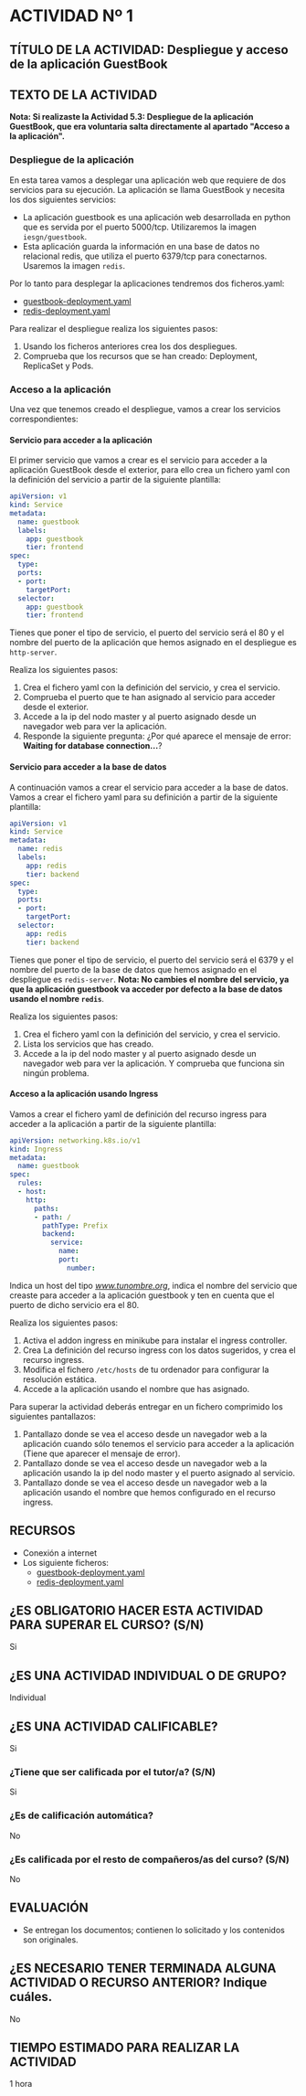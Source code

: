 # ACTIVIDAD Nº 1

## TÍTULO DE LA ACTIVIDAD: Despliegue y acceso de la aplicación GuestBook

## TEXTO DE LA ACTIVIDAD

**Nota: Si realizaste la Actividad 5.3: Despliegue de la aplicación GuestBook, que era voluntaria salta directamente al apartado "Acceso a la aplicación".**

### Despliegue de la aplicación

En esta tarea vamos a desplegar una aplicación web que requiere de dos servicios para su ejecución. La aplicación se llama GuestBook y necesita los dos siguientes servicios:

* La aplicación guestbook es una aplicación web desarrollada en python que es servida por el puerto 5000/tcp. Utilizaremos la imagen `iesgn/guestbook`.
* Esta aplicación guarda la información en una base de datos no relacional redis, que utiliza el puerto 6379/tcp para conectarnos. Usaremos la imagen `redis`.

Por lo tanto para desplegar la aplicaciones tendremos dos ficheros.yaml:

* [guestbook-deployment.yaml](files/guestbook/guestbook-deployment.yaml)
* [redis-deployment.yaml](files/guestbook/redis-deployment.yaml)

Para realizar el despliegue realiza los siguientes pasos:

1. Usando los ficheros anteriores crea los dos despliegues.
2. Comprueba que los recursos que se han creado: Deployment, ReplicaSet y Pods.

### Acceso a la aplicación

Una vez que tenemos creado el despliegue, vamos a crear los servicios correspondientes:

#### Servicio para acceder a la aplicación

El primer servicio que vamos a crear es el servicio para acceder a la aplicación GuestBook desde el exterior, para ello crea un fichero yaml con la definición del servicio a partir de la siguiente plantilla:

```yaml
apiVersion: v1
kind: Service
metadata:
  name: guestbook
  labels:
    app: guestbook
    tier: frontend
spec:
  type: 
  ports:
  - port: 
    targetPort: 
  selector:
    app: guestbook
    tier: frontend
```

Tienes que poner el tipo de servicio, el puerto del servicio será el 80 y el nombre del puerto de la aplicación que hemos asignado en el despliegue es `http-server`.

Realiza los siguientes pasos:

1. Crea el fichero yaml con la definición del servicio, y crea el servicio.
2. Comprueba el puerto que te han asignado al servicio para acceder desde el exterior.
3. Accede a la ip del nodo master y al puerto asignado desde un navegador web para ver la aplicación.
4. Responde la siguiente pregunta: ¿Por qué aparece el mensaje de error: **Waiting for database connection...**?

#### Servicio para acceder a la base de datos

A continuación vamos a crear el servicio para acceder a la base de datos. Vamos a crear el fichero yaml para su definición a partir de la siguiente plantilla:

```yaml
apiVersion: v1
kind: Service
metadata:
  name: redis
  labels:
    app: redis
    tier: backend
spec:
  type: 
  ports:
  - port: 
    targetPort: 
  selector:
    app: redis
    tier: backend
```
Tienes que poner el tipo de servicio, el puerto del servicio será el 6379 y el nombre del puerto de la base de datos que hemos asignado en el despliegue es `redis-server`. **Nota: No cambies el nombre del servicio, ya que la aplicación guestbook va acceder por defecto a la base de datos usando el nombre `redis`**.

Realiza los siguientes pasos:

1. Crea el fichero yaml con la definición del servicio, y crea el servicio.
2. Lista los servicios que has creado.
3. Accede a la ip del nodo master y al puerto asignado desde un navegador web para ver la aplicación. Y comprueba que funciona sin ningún problema.

#### Acceso a la aplicación usando Ingress

Vamos a crear el fichero yaml de definición del recurso ingress para acceder a la aplicación a partir de la siguiente plantilla:

```yaml
apiVersion: networking.k8s.io/v1
kind: Ingress
metadata:
  name: guestbook
spec:
  rules:
  - host: 
    http:
      paths:
      - path: /
        pathType: Prefix
        backend:
          service:
            name: 
            port:
              number: 
```
Indica un host del tipo *www.tunombre.org*, indica el nombre del servicio que creaste para acceder a la aplicación guestbook y ten en cuenta que el puerto de dicho servicio era el 80.

Realiza los siguientes pasos:

1. Activa el addon ingress en minikube para instalar el ingress controller.
2. Crea La definición del recurso ingress con los datos sugeridos, y crea el recurso ingress.
3. Modifica el fichero `/etc/hosts` de tu ordenador para configurar la resolución estática.
3. Accede a la aplicación usando el nombre que has asignado.

Para superar la actividad deberás entregar en un fichero comprimido los siguientes pantallazos:

1. Pantallazo donde se vea el acceso desde un navegador web a la aplicación cuando sólo tenemos el servicio para acceder a la aplicación (Tiene que aparecer el mensaje de error).
2. Pantallazo donde se vea el acceso desde un navegador web a la aplicación usando la ip del nodo master y el puerto asignado al servicio.
5. Pantallazo donde se vea el acceso desde un navegador web a la aplicación usando el nombre que hemos configurado en el recurso ingress.

## RECURSOS

* Conexión a internet
* Los siguiente ficheros: 
  * [guestbook-deployment.yaml](files/guestbook/guestbook-deployment.yaml)
  * [redis-deployment.yaml](files/guestbook/redis-deployment.yaml)

## ¿ES OBLIGATORIO HACER ESTA ACTIVIDAD PARA SUPERAR EL CURSO? (S/N)

Si

## ¿ES UNA ACTIVIDAD INDIVIDUAL O DE GRUPO?

Individual

## ¿ES UNA ACTIVIDAD CALIFICABLE?

Si

### ¿Tiene que ser calificada por el tutor/a? (S/N) 

Si

### ¿Es de calificación automática?

No

### ¿Es calificada por el resto de compañeros/as del curso? (S/N)

No

## EVALUACIÓN

* Se entregan los documentos; contienen lo solicitado y los contenidos son originales.

## ¿ES NECESARIO TENER TERMINADA ALGUNA ACTIVIDAD O RECURSO ANTERIOR? Indique cuáles.

No

## TIEMPO ESTIMADO PARA REALIZAR LA ACTIVIDAD

1 hora
